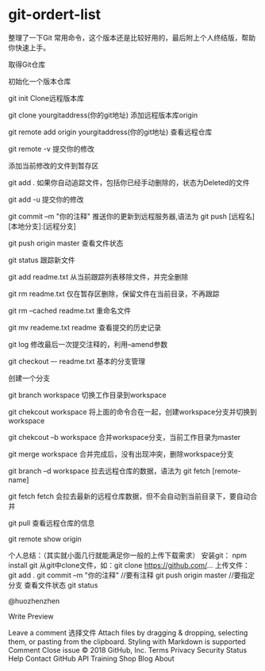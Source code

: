 # git-ordert-list

整理了一下Git 常用命令，这个版本还是比较好用的，最后附上个人终结版，帮助你快速上手。

取得Git仓库

初始化一个版本仓库

git init
Clone远程版本库

git clone yourgitaddress(你的git地址)
添加远程版本库origin

git remote add origin yourgitaddress(你的git地址)
查看远程仓库

git remote -v
提交你的修改

添加当前修改的文件到暂存区

git add .
如果你自动追踪文件，包括你已经手动删除的，状态为Deleted的文件

git add -u
提交你的修改

git commit –m "你的注释"
推送你的更新到远程服务器,语法为 git push [远程名] [本地分支]:[远程分支]

git push origin master
查看文件状态

git status
跟踪新文件

git add readme.txt
从当前跟踪列表移除文件，并完全删除

git rm readme.txt
仅在暂存区删除，保留文件在当前目录，不再跟踪

git rm –cached readme.txt
重命名文件

git mv reademe.txt readme
查看提交的历史记录

git log
修改最后一次提交注释的，利用–amend参数

git checkout –- readme.txt
基本的分支管理

创建一个分支

git branch workspace
切换工作目录到workspace

git chekcout workspace
将上面的命令合在一起，创建workspace分支并切换到workspace

git chekcout –b workspace
合并workspace分支，当前工作目录为master

git merge workspace
合并完成后，没有出现冲突，删除workspace分支

git branch –d workspace
拉去远程仓库的数据，语法为 git fetch [remote-name]

git fetch
fetch 会拉去最新的远程仓库数据，但不会自动到当前目录下，要自动合并

git pull
查看远程仓库的信息

git remote show origin

个人总结：（其实就小面几行就能满足你一般的上传下载需求）
安装git： npm install git
从git中clone文件，如：git clone https://github.com/...
上传文件：
git add .
git commit –m "你的注释" //要有注释
git push origin master //要指定分支
查看文件状态
git status

 @huozhenzhen
  
            
 
Write  Preview

Leave a comment
选择文件 Attach files by dragging & dropping, selecting them, or pasting from the clipboard.  Styling with Markdown is supported
Comment Close issue
© 2018 GitHub, Inc.
Terms
Privacy
Security
Status
Help
Contact GitHub
API
Training
Shop
Blog
About

